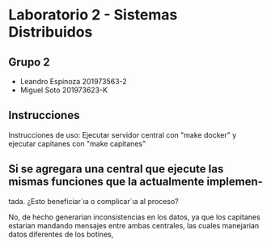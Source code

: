 # Laboratorio 2 - Sistemas Distribuidos

## Grupo 2
- Leandro Espinoza 201973563-2
- Miguel Soto 201973623-K

## Instrucciones

Instrucciones de uso:
Ejecutar servidor central con "make docker" y ejecutar capitanes con "make capitanes"


## Si se agregara una central que ejecute las mismas funciones que la actualmente implemen-
tada. ¿Esto beneficiar´ıa o complicar´ıa al proceso?

No, de hecho generarian inconsistencias en los datos, ya que los capitanes estarian
mandando mensajes entre ambas centrales, las cuales manejarian datos diferentes de
los botines,